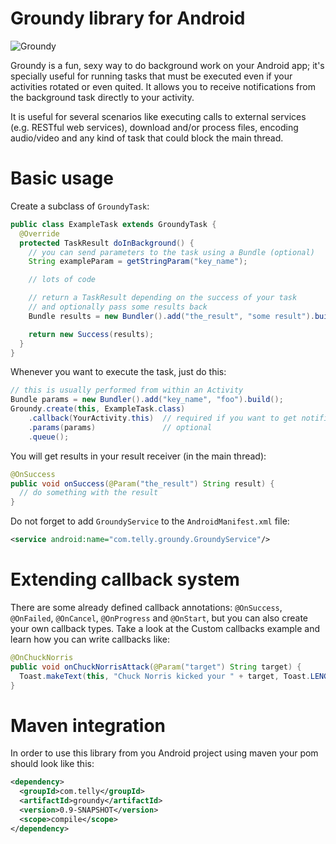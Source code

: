Groundy library for Android
===========================

![Groundy](http://i.imgur.com/fgC2aaw.png)

Groundy is a fun, sexy way to do background work on your Android app; it's specially useful for
running tasks that must be executed even if your activities rotated or even quited. It allows
you to receive notifications from the background task directly to your activity.

It is useful for several scenarios like executing calls to external services (e.g. RESTful web
services), download and/or process files, encoding audio/video and any kind of task that could
block the main thread.

Basic usage
===========

Create a subclass of `GroundyTask`:

```java
public class ExampleTask extends GroundyTask {
  @Override
  protected TaskResult doInBackground() {
    // you can send parameters to the task using a Bundle (optional)
    String exampleParam = getStringParam("key_name");

    // lots of code

    // return a TaskResult depending on the success of your task
    // and optionally pass some results back
    Bundle results = new Bundler().add("the_result", "some result").build();

    return new Success(results);
  }
}
```

Whenever you want to execute the task, just do this:

```java
// this is usually performed from within an Activity
Bundle params = new Bundler().add("key_name", "foo").build();
Groundy.create(this, ExampleTask.class)
    .callback(YourActivity.this)  // required if you want to get notified of your task lifecycle
    .params(params)               // optional
    .queue();
```

You will get results in your result receiver (in the main thread):

```java
@OnSuccess
public void onSuccess(@Param("the_result") String result) {
  // do something with the result
}
```

Do not forget to add `GroundyService` to the `AndroidManifest.xml` file:

```xml
<service android:name="com.telly.groundy.GroundyService"/>
```

Extending callback system
=========================

There are some already defined callback annotations: `@OnSuccess`, `@OnFailed`, `@OnCancel`,
`@OnProgress` and `@OnStart`, but you can also create your own callback types. Take a look
at the Custom callbacks example and learn how you can write callbacks like:

```java
@OnChuckNorris
public void onChuckNorrisAttack(@Param("target") String target) {
  Toast.makeText(this, "Chuck Norris kicked your " + target, Toast.LENGTH_SHORT).show();
}
```

Maven integration
=================

In order to use this library from you Android project using maven your pom should look like this:

```xml
<dependency>
  <groupId>com.telly</groupId>
  <artifactId>groundy</artifactId>
  <version>0.9-SNAPSHOT</version>
  <scope>compile</scope>
</dependency>
```
